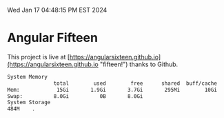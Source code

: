 Wed Jan 17 04:48:15 PM EST 2024

# Angular Fifteen


This project is live at [https://angularsixteen.github.io](https://angularsixteen.github.io "fifteen!") thanks to Github.

```bash
System Memory
               total        used        free      shared  buff/cache   available
Mem:            15Gi       1.9Gi       3.7Gi       295Mi        10Gi        13Gi
Swap:          8.0Gi          0B       8.0Gi
System Storage
484M	.
```
```bash
